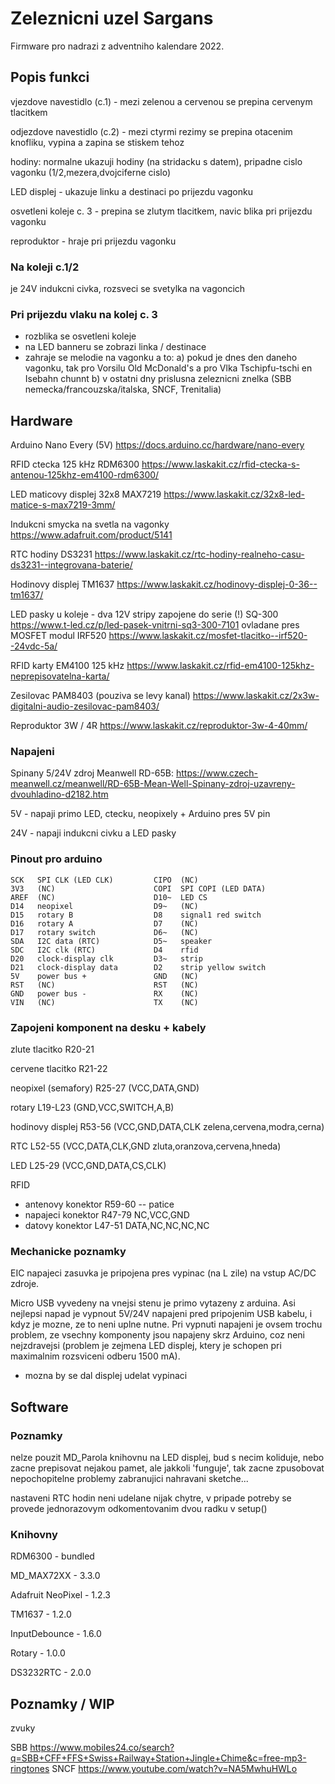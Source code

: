 # Zeleznicni uzel Sargans

Firmware pro nadrazi z adventniho kalendare 2022.

## Popis funkci

vjezdove navestidlo (c.1) - mezi zelenou a cervenou se prepina cervenym tlacitkem

odjezdove navestidlo (c.2) - mezi ctyrmi rezimy se prepina otacenim knofliku, vypina a zapina se stiskem tehoz

hodiny: normalne ukazuji hodiny (na stridacku s datem), pripadne cislo vagonku (1/2,mezera,dvojciferne cislo)

LED displej - ukazuje linku a destinaci po prijezdu vagonku

osvetleni koleje c. 3 - prepina se zlutym tlacitkem, navic blika pri prijezdu vagonku

reproduktor - hraje pri prijezdu vagonku

### Na koleji c.1/2

je 24V indukcni civka, rozsveci se svetylka na vagoncich

### Pri prijezdu vlaku na kolej c. 3

- rozblika se osvetleni koleje
- na LED banneru se zobrazi linka / destinace
- zahraje se melodie na vagonku a to:
a) pokud je dnes den daneho vagonku, tak pro Vorsilu Old McDonald's a pro Vlka Tschipfu-tschi en Isebahn chunnt
b) v ostatni dny prislusna zeleznicni znelka (SBB nemecka/francouzska/italska, SNCF, Trenitalia)

## Hardware

Arduino Nano Every (5V)
https://docs.arduino.cc/hardware/nano-every

RFID ctecka 125 kHz RDM6300
https://www.laskakit.cz/rfid-ctecka-s-antenou-125khz-em4100-rdm6300/

LED maticovy displej 32x8 MAX7219
https://www.laskakit.cz/32x8-led-matice-s-max7219-3mm/

Indukcni smycka na svetla na vagonky
https://www.adafruit.com/product/5141

RTC hodiny DS3231
https://www.laskakit.cz/rtc-hodiny-realneho-casu-ds3231--integrovana-baterie/

Hodinovy displej TM1637
https://www.laskakit.cz/hodinovy-displej-0-36--tm1637/

LED pasky u koleje - dva 12V stripy zapojene do serie (!)
SQ-300 https://www.t-led.cz/p/led-pasek-vnitrni-sq3-300-7101
ovladane pres MOSFET modul IRF520
https://www.laskakit.cz/mosfet-tlacitko--irf520--24vdc-5a/

RFID karty EM4100 125 kHz
https://www.laskakit.cz/rfid-em4100-125khz-neprepisovatelna-karta/

Zesilovac PAM8403 (pouziva se levy kanal)
https://www.laskakit.cz/2x3w-digitalni-audio-zesilovac-pam8403/

Reproduktor 3W / 4R
https://www.laskakit.cz/reproduktor-3w-4-40mm/

### Napajeni

Spinany 5/24V zdroj Meanwell RD-65B:
https://www.czech-meanwell.cz/meanwell/RD-65B-Mean-Well-Spinany-zdroj-uzavreny-dvouhladino-d2182.htm

5V - napaji primo LED, ctecku, neopixely + Arduino pres 5V pin

24V - napaji indukcni civku a LED pasky

### Pinout pro arduino

```
SCK   SPI CLK (LED CLK)         CIPO  (NC)
3V3   (NC)                      COPI  SPI COPI (LED DATA)
AREF  (NC)                      D10~  LED CS
D14   neopixel                  D9~   (NC)
D15   rotary B                  D8    signal1 red switch
D16   rotary A                  D7    (NC)
D17   rotary switch             D6~   (NC)
SDA   I2C data (RTC)            D5~   speaker
SDC   I2C clk (RTC)             D4    rfid
D20   clock-display clk         D3~   strip
D21   clock-display data        D2    strip yellow switch
5V    power bus +               GND   (NC)
RST   (NC)                      RST   (NC)
GND   power bus -               RX    (NC)
VIN   (NC)                      TX    (NC)
```

### Zapojeni komponent na desku + kabely

zlute tlacitko
R20-21

cervene tlacitko
R21-22

neopixel (semafory)
R25-27 (VCC,DATA,GND)

rotary
L19-L23 (GND,VCC,SWITCH,A,B)

hodinovy displej
R53-56 (VCC,GND,DATA,CLK zelena,cervena,modra,cerna)

RTC
L52-55 (VCC,DATA,CLK,GND zluta,oranzova,cervena,hneda)

LED
L25-29 (VCC,GND,DATA,CS,CLK)

RFID
- antenovy konektor R59-60 -- patice
- napajeci konektor R47-79 NC,VCC,GND
- datovy konektor L47-51 DATA,NC,NC,NC,NC

### Mechanicke poznamky

EIC napajeci zasuvka je pripojena pres vypinac (na L zile) na vstup AC/DC zdroje.

Micro USB vyvedeny na vnejsi stenu je primo vytazeny z arduina. Asi nejlepsi napad je vypnout 5V/24V napajeni pred pripojenim USB kabelu, i kdyz je mozne, ze to neni uplne nutne. Pri vypnuti napajeni je ovsem trochu problem, ze vsechny komponenty jsou napajeny skrz Arduino, coz neni nejzdravejsi (problem je zejmena LED displej, ktery je schopen pri maximalnim rozsviceni odberu 1500 mA).
* mozna by se dal displej udelat vypinaci

## Software

### Poznamky

nelze pouzit MD_Parola knihovnu na LED displej, bud s necim koliduje, nebo zacne prepisovat nejakou pamet, ale jakkoli 'funguje', tak zacne zpusobovat nepochopitelne problemy zabranujici nahravani sketche...

nastaveni RTC hodin neni udelane nijak chytre, v pripade potreby se provede jednorazovym odkomentovanim dvou radku v setup()

### Knihovny

RDM6300 - bundled

MD_MAX72XX - 3.3.0

Adafruit NeoPixel - 1.2.3

TM1637 - 1.2.0

InputDebounce - 1.6.0

Rotary - 1.0.0

DS3232RTC - 2.0.0

## Poznamky / WIP

zvuky

SBB https://www.mobiles24.co/search?q=SBB+CFF+FFS+Swiss+Railway+Station+Jingle+Chime&c=free-mp3-ringtones
SNCF
https://www.youtube.com/watch?v=NA5MwhuHWLo
